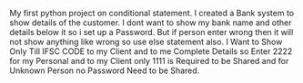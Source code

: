 My first python project on conditional statement. I created a Bank system to show details of the customer.
I dont want to show my bank name and other details below it so i set up a Password.
But if person enter wrong then it will not show anything like wrong so use else statement also.
I Want to Show Only Till IFSC CODE to my Client and to me Complete Details so Enter 2222 for my Personal and to my Client only 1111 is Required to be Shared and for Unknown Person no Password Need to be Shared.
